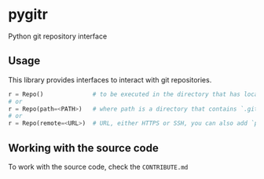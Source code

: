 # pygitr
Python git repository interface

## Usage

This library provides interfaces to interact with git repositories.

```python
r = Repo()              # to be executed in the directory that has local repo
# or
r = Repo(path=<PATH>)   # where path is a directory that contains `.git` dir
# or
r = Repo(remote=<URL>)  # URL, either HTTPS or SSH, you can also add `path` to specify dir to clone into.
```

## Working with the source code

To work with the source code, check the `CONTRIBUTE.md`
